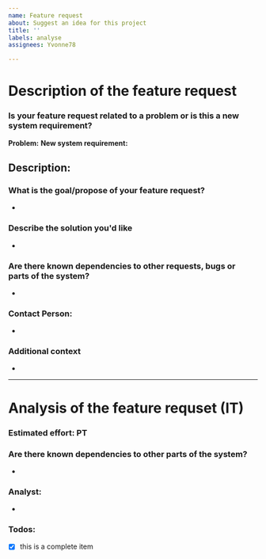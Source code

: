 ```yaml
---
name: Feature request
about: Suggest an idea for this project
title: ''
labels: analyse
assignees: Yvonne78

---
```


# Description of the feature request

### Is your feature request related to a problem or is this a new system requirement?

**Problem:** 
**New system requirement:**

**Description:**
-

### What is the goal/propose of your feature request?
-

### Describe the solution you'd like
-

### Are there known dependencies to other requests, bugs or parts of the system?
-

### Contact Person:
-

### Additional context
-

--------------------------------------------------------------------------------------------------------------------------------------------

# Analysis of the feature requset (IT)

### Estimated effort: PT

### Are there known dependencies to other parts of the system?
-

### Analyst: 
-

### Todos:
- [x] this is a complete item

